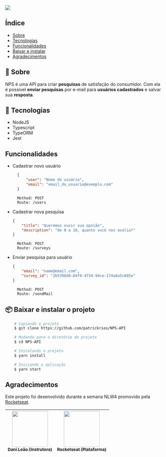 <img src="https://ik.imagekit.io/lrjseyuxi3m/Nps-cover_R5R5pg5y5.png" align="center">


## Índice
- [Sobre](#-sobre)
- [Tecnologias](#-tecnologias)
- [Funcionalidades](#-funcionalidades)
- [Baixar e instalar](#-baixar-e-instalar-o-projeto)
- [Agradecimentos](#-agradecimentos)


## 📝 Sobre
NPS é uma API para criar **pesquisas** de satisfação do consumidor. Com ela é possível **enviar pesquisas** por e-mail para **usuários cadastrados** e salvar sua **resposta**.


## 🚀 Tecnologias
* NodeJS
* Typescript
* TypeORM
* Jest


## Funcionalidades
* Cadastrar novo usuário
  ```json
    {
        "user": "Nome do usuário",
        "email": "email_do_usuario@exemplo.com"
    }    
  ```
  ```
    Method: POST 
    Route: /users 
  ```

* Cadastrar nova pesquisa
    ```json
    {
	    "title": "Queremos ouvir sua opnião",
	    "description": "de 0 a 10, quanto você nos avalia?"
    }
    ```
  ```
    Method: POST
    Route: /surveys
  ```

* Enviar pesquisa para usuário
    ```json
    {
	    "email": "name@email.com",
	    "survey_id": "2b5398d9-84f9-4734-94ce-174a6a5c685e"
    }
    ```
  ```
    Method: POST
    Route: /sendMail
  ```


## 📦 Baixar e instalar o projeto
```bash
    # Copiando o projeto
    $ git clone https://github.com/patrickrios/NPS-API
```
```bash
    # Mudando para o diretório do projeto
    $ cd NPS-API
```
```bash
    # Instalando o projeto
    $ yarn install
```
```bash
    # Iniciando a aplicação
    $ yarn start
```


## Agradecimentos
Este projeto foi desenvolvido durante a semana NLW4 promovido pela [Rocketseat](https://rocketseat.com.br/).

[<img src="https://avatars.githubusercontent.com/u/5041791?s=460&u=7261e439282198ba0ce42fcfc619631fe989f58c&v=4" width=115 > <br> <sub> Dani Leão (Instrutora) </sub>](https://github.com/danileao) | [<img src="https://avatars.githubusercontent.com/u/28929274?s=200&v=4" width=115 > <br> <sub> Rocketseat (Plataforma) </sub>](https://github.com/Rocketseat) |
| :---: | :---: |